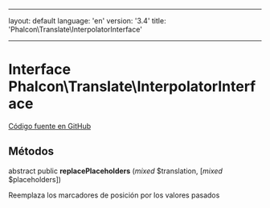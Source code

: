 * * *

layout: default language: 'en' version: '3.4' title: 'Phalcon\Translate\InterpolatorInterface'

* * *

# Interface **Phalcon\Translate\InterpolatorInterface**

<a href="https://github.com/phalcon/cphalcon/tree/v3.4.0/phalcon/translate/interpolatorinterface.zep" class="btn btn-default btn-sm">Código fuente en GitHub</a>

## Métodos

abstract public **replacePlaceholders** (*mixed* $translation, [*mixed* $placeholders])

Reemplaza los marcadores de posición por los valores pasados